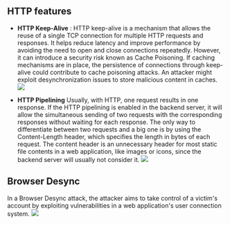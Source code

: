 
## HTTP features

- **HTTP Keep-Alive** :
  HTTP keep-alive is a mechanism that allows the reuse of a single TCP connection for multiple HTTP requests and responses. It helps reduce latency and improve performance by avoiding the need to open and close connections repeatedly. However, it can introduce a security risk known as Cache Poisoning. If caching mechanisms are in place, the persistence of connections through keep-alive could contribute to cache poisoning attacks. An attacker might exploit desynchronization issues to store malicious content in caches.
	![](Pasted%20image%2020250215043608.png)

- **HTTP Pipelining**
  Usually, with HTTP, one request results in one response. If the HTTP pipelining is enabled in the backend server, it will allow the simultaneous sending of two requests with the corresponding responses without waiting for each response. The only way to differentiate between two requests and a big one is by using the Content-Length header, which specifies the length in bytes of each request. The content header is an unnecessary header for most static file contents in a web application, like images or icons, since the backend server will usually not consider it.
	![](Pasted%20image%2020250215043647.png)


## Browser Desync
In a Browser Desync attack, the attacker aims to take control of a victim's account by exploiting vulnerabilities in a web application's user connection system.
	![](Pasted%20image%2020250215043909.png)

